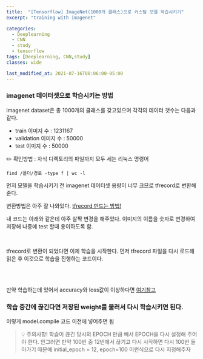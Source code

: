 ```yaml
---
title:  "[Tensorflow] ImageNet(1000개 클래스)으로 커스텀 모델 학습시키기"
excerpt: "training with imagenet"

categories:
  - Deeplearning
  - CNN
  - study
  - tensorflow
tags: [Deeplearning, CNN,study]
classes: wide

last_modified_at: 2021-07-16T08:06:00-05:00
---
```


### imagenet 데이터셋으로 학습시키는 방법

imagenet dataset은 총 1000개의 클래스를 갖고있으며 각각의 데이터 갯수는 다음과 같다.

- train 이미지 수 : 1231167
- validation 이미지 수 : 50000
- test 이미지 수 : 50000

✏️ 확인방법 : 자식 디렉토리의 파일까지 모두 세는 리눅스 명령어 

`find /폴더/경로 -type f | wc -l`

먼저 모델을 학습시키기 전 imagenet 데이터셋 용량이 너무 크므로 tfrecord로 변환해준다. 

변환방법은 아주 잘 나와있다. [tfrecord 만드는 방법!](https://www.tensorflow.org/tutorials/load_data/tfrecord)

내 코드는 아래와 같은데 아주 살짝 변경을 해주었다. 이미지의 이름을 숫자로 변경하여 저장해 나중에 test 할때 용이하도록 함.

<script src="https://gist.github.com/chaelin0722/569151e16b089225ce8a7e2f84250d53.js"></script>
<br>

tfrecord로 변환이 되었다면 이제 학습을 시작한다. 먼저 tfrecord 파일을 다시 로드해 읽은 후 이것으로 학습을 진행하는 코드이다.

<br>
<script src="https://gist.github.com/chaelin0722/6c547bad64068a030c1aaac806443c88.js"></script>
<br>

만약 학습하는데 있어서 accuracy와 loss값이 이상하다면 [여기참고](https://chaelin0722.github.io/deeplearning/cnn/study/accuracy&loss_error/)

### 학습 중간에 끊긴다면 저장된 weight를 불러서 다시 학습시키면 된다.

이렇게 model.compile 코드 이전에 넣어주면 됨

<script src="https://gist.github.com/chaelin0722/161e4998c1d330f5ef85a8d5d80515c0.js"></script>

> 💡 주의사항!
> 학습이 끊긴 당시의 EPOCH 만큼 빼서 EPOCH을 다시 설정해 주어야 한다. 안그러면 만약 100번 중 12번에서 끊기고 다시 시작하면 다시 100번 돌아가기 때문에 initial_epoch = 12, epoch=100 이런식으로 다시 지정해주자

